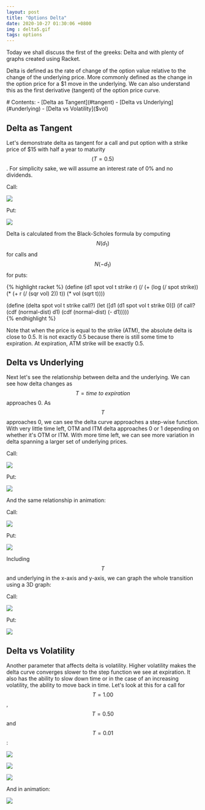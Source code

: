 ```yaml
---
layout: post
title: "Options Delta"
date: 2020-10-27 01:30:06 +0800
img : delta5.gif
tags: options
---
```


Today we shall discuss the first of the greeks: Delta and with plenty of graphs created using Racket. 

Delta is defined as the rate of change of the option value relative to the change of the underlying price. More commonly defined as the change in the option price for a $1 move in the underlying. We can also understand this as the first derivative (tangent) of the option price curve.

<div class="toc" markdown="1">
# Contents:
- [Delta as Tangent](#tangent)
- [Delta vs Underlying](#underlying)
- [Delta vs Volatility]($vol)
</div>

## <a name="tangent"></a>Delta as Tangent

Let's demonstrate delta as tangent for a call and put option with a strike price of $15 with half a year to maturity $$(T = 0.5)$$. For simplicity sake, we will assume an interest rate of 0% and no dividends.

Call:

![](/assets/img/delta1.gif)

Put:

![](/assets/img/delta2.gif)

Delta is calculated from the Black-Scholes formula by computing $$N(d_{1})$$ for calls and $$N(-d_{1})$$ for puts:

{% highlight racket %}
(define (d1 spot vol t strike r)
  (/ (+ (log (/ spot strike))
        (* (+ r (/ (sqr vol) 2)) t))
     (* vol (sqrt t))))

(define (delta spot vol t strike call?)
  (let ([d1 (d1 spot vol t strike 0)])
    (if call?
        (cdf (normal-dist) d1)
        (cdf (normal-dist) (- d1)))))     
{% endhighlight %}

Note that when the price is equal to the strike (ATM), the absolute delta is close to 0.5. It is not exactly 0.5 because there is still some time to expiration. At expiration, ATM strike will be exactly 0.5.

## <a name="underlying"></a>Delta vs Underlying

Next let's see the relationship between delta and the underlying. We can see how delta changes as $$T = time\: to\: expiration$$ approaches 0. As $$T$$ approaches 0, we can see the delta curve approaches a step-wise function. With very little time left, OTM and ITM delta approaches 0 or 1 depending on whether it's OTM or ITM. With more time left, we can see more variation in delta spanning a larger set of underlying prices.

Call:

![](/assets/img/delta1.png)

Put:

![](/assets/img/delta2.png)

And the same relationship in animation:

Call:

![](/assets/img/delta3.gif)

Put:

![](/assets/img/delta4.gif)

Including $$T$$ and underlying in the x-axis and y-axis, we can graph the whole transition using a 3D graph:

Call:

![](/assets/img/delta4.png)

Put:

![](/assets/img/delta5.png)

## <a name="vol"></a>Delta vs Volatility

Another parameter that affects delta is volatility. Higher volatility makes the delta curve converges slower to the step function we see at expiration. It also has the ability to slow down time or in the case of an increasing volatility, the ability to move back in time. Let's look at this for a call for $$T = 1.00$$, $$T = 0.50$$ and $$T = 0.01$$:

![](/assets/img/delta6.png)

![](/assets/img/delta7.png)

![](/assets/img/delta8.png)

And in animation:

![](/assets/img/delta5.gif)
